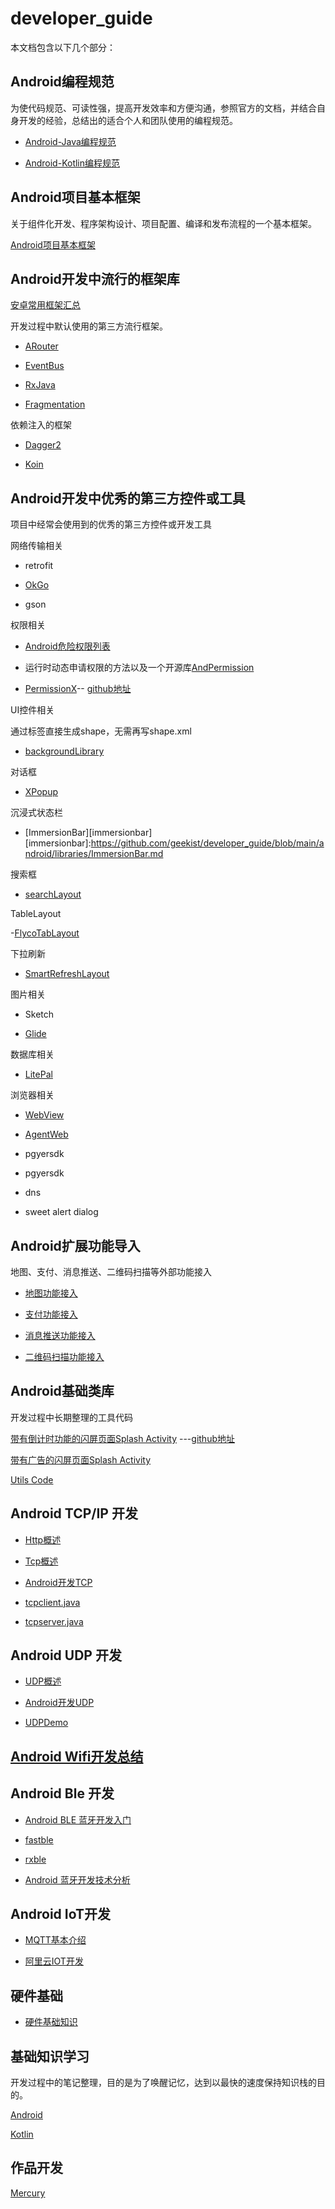 
# developer_guide

本文档包含以下几个部分：

## Android编程规范

为使代码规范、可读性强，提高开发效率和方便沟通，参照官方的文档，并结合自身开发的经验，总结出的适合个人和团队使用的编程规范。

* [Android-Java编程规范][java-rule]

* [Android-Kotlin编程规范][kotlin-rule]

[java-rule]: https://github.com/geekist/developer_guide/blob/main/rules/Android-Java编程规范.md

[kotlin-rule]: https://github.com/geekist/developer_guide/blob/main/rules/Android-Kotlin编程规范.md

## Android项目基本框架
关于组件化开发、程序架构设计、项目配置、编译和发布流程的一个基本框架。

[Android项目基本框架][architecture]

[architecture]: https://github.com/geekist/developer_guide/blob/main/architecture/Android项目基本框架.md

## Android开发中流行的框架库

[安卓常用框架汇总](http://www.androidchina.net/9941.html)


开发过程中默认使用的第三方流行框架。

* [ARouter][arouter]

* [EventBus][eventbus]

* [RxJava][rxjava]

* [Fragmentation](https://github.com/YoKeyword/Fragmentation/wiki)

依赖注入的框架

* [Dagger2](https://github.com/geekist/developer_guide/blob/main/android/libraries/dagger2.md)

* [Koin](https://start.insert-koin.io/#/)


[arouter]:https://github.com/geekist/developer_guide/blob/main/android/libraries/ARouter.md
[eventbus]:https://github.com/geekist/developer_guide/blob/main/android/libraries/EventBus.md


[rxjava]:https://github.com/geekist/developer_guide/blob/main/android/libraries/RxJava.md


[fragmentation]:https://github.com/geekist/developer_guide/blob/main/android/libraries/Fragmentation.md

## Android开发中优秀的第三方控件或工具
项目中经常会使用到的优秀的第三方控件或开发工具

网络传输相关

- retrofit

- [OkGo][okgo]

- gson

权限相关

- [Android危险权限列表](https://blog.csdn.net/xxdw1992/article/details/89811370)

- 运行时动态申请权限的方法以及一个开源库[AndPermission][andpermission]

[andpermission]:https://github.com/geekist/developer_guide/blob/main/android/libraries/AndPermission.md

- [PermissionX][permissionx]-- [github地址](https://github.com/guolindev/PermissionX)

[permissionx]:https://guolin.blog.csdn.net/article/details/106181780

UI控件相关


通过标签直接生成shape，无需再写shape.xml

* [backgroundLibrary](https://github.com/JavaNoober/BackgroundLibrary)

对话框


- [XPopup](https://github.com/geekist/developer_guide/blob/main/android/libraries/XPopup.md)

沉浸式状态栏

- [ImmersionBar][immersionbar]
[immersionbar]:https://github.com/geekist/developer_guide/blob/main/android/libraries/ImmersionBar.md

搜索框

- [searchLayout](https://github.com/Carson-Ho/Search_Layout)

TableLayout

-[FlycoTabLayout](https://github.com/H07000223/FlycoTabLayout)

下拉刷新

- [SmartRefreshLayout][smartrefresh]

图片相关

- Sketch

- [Glide](https://guolin.blog.csdn.net/article/details/53759439)

数据库相关

- [LitePal][litepal]

浏览器相关

- [WebView](https://blog.csdn.net/carson_ho/article/details/52693322)

- [AgentWeb](https://github.com/Justson/AgentWeb)

- pgyersdk

- pgyersdk

- dns

[okgo]:https://github.com/geekist/developer_guide/blob/main/android/libraries/OkGo.md
[smartrefresh]:https://github.com/geekist/developer_guide/blob/main/android/libraries/SmartRefreshLayout.md

[glide]:https://github.com/geekist/developer_guide/blob/main/android/libraries/Glide.md

[litepal]:https://github.com/geekist/developer_guide/blob/main/android/libraries/LitePal.md

- sweet alert dialog

## Android扩展功能导入
地图、支付、消息推送、二维码扫描等外部功能接入

* [地图功能接入][map]

* [支付功能接入][pay]


* [消息推送功能接入][push]


* [二维码扫描功能接入][scan-code]

[map]:https://github.com/geekist/developer_guide/blob/main/android/libraries/Map.md

[pay]:https://github.com/geekist/developer_guide/blob/main/android/libraries/Pap.md

[push]:https://github.com/geekist/developer_guide/blob/main/android/libraries/Push.md

[scan-code]:https://github.com/geekist/developer_guide/blob/main/android/libraries/ScanCode.md


## Android基础类库
开发过程中长期整理的工具代码


[带有倒计时功能的闪屏页面Splash Activity](https://www.jianshu.com/p/b38ec0bfee7d)      ---[github地址](https://github.com/ImportEffort/SplashActivityDemo)

[带有广告的闪屏页面Splash Activity](https://developers.adnet.qq.com/doc/android/union/union_splash)


[Utils Code][utils]

[utils]:https://github.com/geekist/developer_guide/blob/main/utils/Utils.md

## Android TCP/IP 开发
* [Http概述](https://github.com/geekist/developer_guide/blob/main/network/Http.md)
 
* [Tcp概述](https://github.com/geekist/developer_guide/blob/main/network/tcp.md)

* [Android开发TCP](https://github.com/geekist/developer_guide/blob/main/network/tcp_android.md)

* [tcpclient.java](https://github.com/geekist/developer_guide/blob/main/network/TCPClient.java)

* [tcpserver.java](https://github.com/geekist/developer_guide/blob/main/network/TCPServer.java)

## Android UDP 开发

* [UDP概述](https://github.com/geekist/developer_guide/blob/main/network/udp.md)

* [Android开发UDP](https://github.com/geekist/developer_guide/blob/main/network/udp_android.md)

* [UDPDemo](https://github.com/geekist/developer_guide/blob/main/network/UdpHub.java)

## [Android Wifi开发总结](https://blog.csdn.net/qq_34773981/article/details/79163579)

## Android Ble 开发
* [Android BLE 蓝牙开发入门](https://www.jianshu.com/p/3a372af38103)

* [fastble](https://github.com/Jasonchenlijian/FastBle/wiki)

* [rxble](https://github.com/Belolme/RxBLE)

* [Android 蓝牙开发技术分析](https://github.com/geekist/developer_guide/blob/main/bluetooth/bluetooth.md)


## Android IoT开发
* [MQTT基本介绍](https://github.com/geekist/developer_guide/blob/main/IoT/MQTT.md)

* [阿里云IOT开发](https://github.com/geekist/developer_guide/blob/main/IoT/Android连接阿里云MQTT.md)

## 硬件基础

* [硬件基础知识](https://github.com/geekist/developer_guide/blob/main/IoT/硬件基础知识.md)

## 基础知识学习
开发过程中的笔记整理，目的是为了唤醒记忆，达到以最快的速度保持知识栈的目的。

[Android][android]

[Kotlin][kotlin]

[android]:https://github.com/geekist/developer_guide/blob/main/android/android.md
[kotlin]:https://github.com/geekist/developer_guide/blob/main/kotlin/kotlin.md

## 作品开发

[Mercury]([kotlin]:https://github.com/geekist/developer_guide/blob/main/mercury/mercury.md)